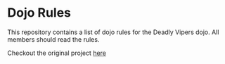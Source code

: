 Dojo Rules
==========

This repository contains a list of dojo rules for the Deadly Vipers dojo.  All members should read the rules.

Checkout the original project [here](https://github.com/deadlyvipers)
